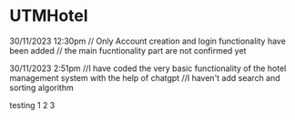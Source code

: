 # UTMHotel

30/11/2023  12:30pm
// Only Account creation and login functionality have been added
// the main fucntionality part are not confirmed yet

30/11/2023 2:51pm
//I have coded the very basic functionality of the hotel management system with the help of chatgpt
//I haven't add search and sorting algorithm


testing 1 2 3